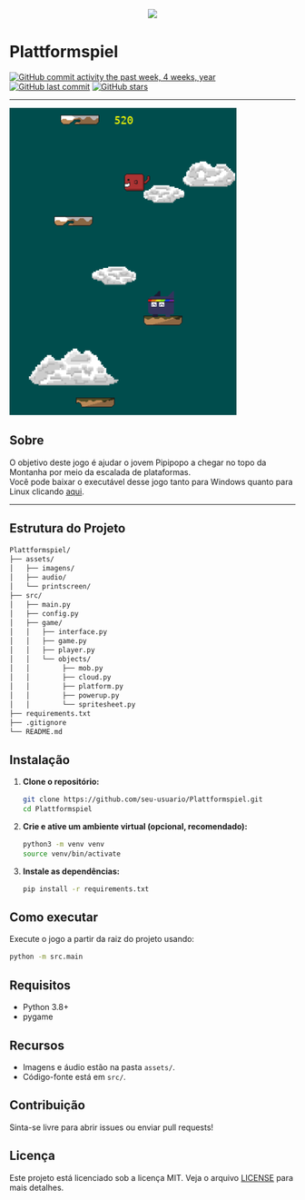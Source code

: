 <p align="center">
  <a href="https://www.hackerrank.com/werctonmatheus">
    <img src="https://miro.medium.com/max/640/0*nr8xfIriulC1eIkW.png" >
  </a>
</p>

# Plattformspiel

[![GitHub commit activity the past week, 4 weeks, year](https://img.shields.io/github/commit-activity/y/wercton/My-PyGames?color=orange)](https://github.com/Wercton/My-PyGames)
[![GitHub last commit](https://img.shields.io/github/last-commit/Wercton/My-PyGames?color=blue)](https://github.com/Wercton/My-PyGames) 
[![GitHub stars](https://img.shields.io/github/stars/Wercton/My-PyGames?color=green)](https://github.com/Wercton/My-PyGames)

---

<img src="./assets/printscreen/printscreen1.png" width="400px" />

## Sobre

O objetivo deste jogo é ajudar o jovem Pipipopo a chegar no topo da Montanha por meio da escalada de plataformas.  
Você pode baixar o executável desse jogo tanto para Windows quanto para Linux clicando [aqui](https://wercton.itch.io/plattformspiel).

---

## Estrutura do Projeto

```
Plattformspiel/
├── assets/
│   ├── imagens/
│   ├── audio/
│   └── printscreen/
├── src/
│   ├── main.py
│   ├── config.py
│   ├── game/
│   │   ├── interface.py
│   │   ├── game.py
│   │   ├── player.py
│   │   └── objects/
│   │        ├── mob.py
│   │        ├── cloud.py
│   │        ├── platform.py
│   │        ├── powerup.py
│   │        └── spritesheet.py
├── requirements.txt
├── .gitignore
└── README.md
```

## Instalação

1. **Clone o repositório:**
   ```bash
   git clone https://github.com/seu-usuario/Plattformspiel.git
   cd Plattformspiel
   ```

2. **Crie e ative um ambiente virtual (opcional, recomendado):**
   ```bash
   python3 -m venv venv
   source venv/bin/activate
   ```

3. **Instale as dependências:**
   ```bash
   pip install -r requirements.txt
   ```

## Como executar

Execute o jogo a partir da raiz do projeto usando:

```bash
python -m src.main
```

## Requisitos

- Python 3.8+
- pygame

## Recursos

- Imagens e áudio estão na pasta `assets/`.
- Código-fonte está em `src/`.

## Contribuição

Sinta-se livre para abrir issues ou enviar pull requests!

## Licença

Este projeto está licenciado sob a licença MIT. Veja o arquivo [LICENSE](LICENSE) para mais detalhes.

